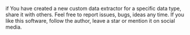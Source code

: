 if You have created a new custom data extractor for a specific data type, share it with others.
Feel free to report issues, bugs, ideas any time. If you like this software, follow the author, leave a star or mention it on social media.

